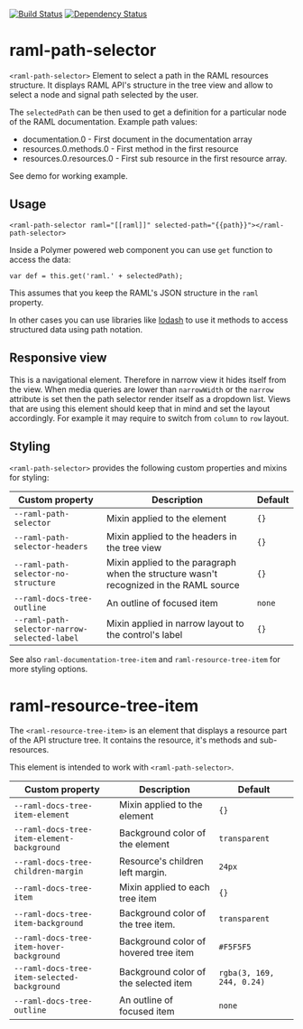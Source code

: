[![Build Status](https://travis-ci.org/advanced-rest-client/raml-path-selector.svg?branch=master)](https://travis-ci.org/advanced-rest-client/raml-path-selector)  [![Dependency Status](https://dependencyci.com/github/advanced-rest-client/raml-path-selector/badge)](https://dependencyci.com/github/advanced-rest-client/raml-path-selector)  

# raml-path-selector

`<raml-path-selector>`
Element to select a path in the RAML resources structure. It displays RAML
API's structure in the tree view and allow to select a node and signal path
selected by the user.

The `selectedPath` can be then used to get a definition for a particular node
of the RAML documentation.
Example path values:
- documentation.0 - First document in the documentation array
- resources.0.methods.0 - First method in the first resource
- resources.0.resources.0 - First sub resource in the first resource array.

See demo for working example.

## Usage
```
<raml-path-selector raml="[[raml]]" selected-path="{{path}}"></raml-path-selector>
```

Inside a Polymer powered web component you can use `get` function to access
the data:
```
var def = this.get('raml.' + selectedPath);
```
This assumes that you keep the RAML's JSON structure in the `raml` property.

In other cases you can use libraries like
<a href="https://lodash.com/" target="_blank">lodash</a> to use it methods to
access structured data using path notation.

## Responsive view
This is a navigational element. Therefore in narrow view it hides itself from the view.
When media queries are lower than `narrowWidth` or the `narrow` attribute is set then the path
selector render itself as a dropdown list.
Views that are using this element should keep that in mind and set the layout accordingly.
For example it may require to switch from `column` to `row` layout.

## Styling
`<raml-path-selector>` provides the following custom properties and mixins for styling:

Custom property | Description | Default
----------------|-------------|----------
`--raml-path-selector` | Mixin applied to the element | `{}`
`--raml-path-selector-headers` | Mixin applied to the headers in the tree view | `{}`
`--raml-path-selector-no-structure` | Mixin applied to the paragraph when the structure wasn't recognized in the RAML source | `{}`
`--raml-docs-tree-outline` | An outline of focused item | `none`
`--raml-path-selector-narrow-selected-label` | Mixin applied in narrow layout to the control's label | `{}`

See also `raml-documentation-tree-item` and `raml-resource-tree-item` for
more styling options.

# raml-resource-tree-item

The `<raml-resource-tree-item>` is an element that displays a resource
part of the API structure tree. It contains the resource, it's methods and
sub-resources.

This element is intended to work with `<raml-path-selector>`.

Custom property | Description | Default
----------------|-------------|----------
`--raml-docs-tree-item-element` | Mixin applied to the element | `{}`
`--raml-docs-tree-item-element-background` | Background color of the element | `transparent`
`--raml-docs-tree-children-margin` | Resource's children left margin.  | `24px`
`--raml-docs-tree-item` | Mixin applied to each tree item  | `{}`
`--raml-docs-tree-item-background` | Background color of the tree item.  | `transparent`
`--raml-docs-tree-item-hover-background` | Background color of hovered tree item  | `#F5F5F5`
`--raml-docs-tree-item-selected-background` | Background color of the selected item | `rgba(3, 169, 244, 0.24)`
`--raml-docs-tree-outline` | An outline of focused item | `none`

